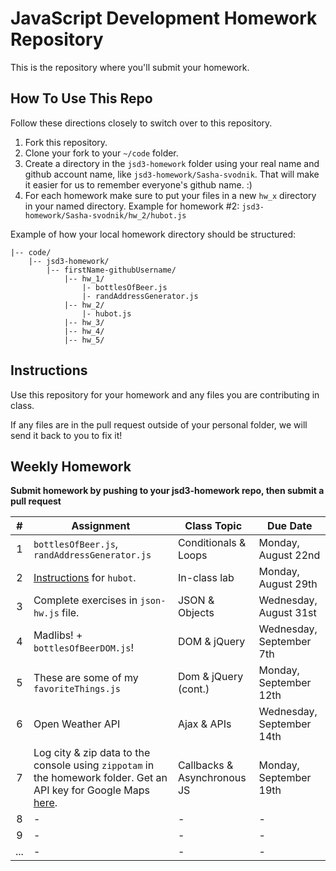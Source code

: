 JavaScript Development Homework Repository
=============================

This is the repository where you'll submit your homework.

How To Use This Repo
-----------------------

Follow these directions closely to switch over to this repository.

1. Fork this repository.
2. Clone your fork to your ```~/code``` folder.
3. Create a directory in the ```jsd3-homework``` folder using your real name and github account name, like ```jsd3-homework/Sasha-svodnik```. That will make it easier for us to remember everyone's github name. :)
4. For each homework make sure to put your files in a new `hw_x` directory in your named directory. Example for homework #2: `jsd3-homework/Sasha-svodnik/hw_2/hubot.js`

Example of how your local homework directory should be structured:

    
    |-- code/   
        |-- jsd3-homework/
            |-- firstName-githubUsername/
                |-- hw_1/
                    |- bottlesOfBeer.js
                    |- randAddressGenerator.js
                |-- hw_2/
                    |- hubot.js
                |-- hw_3/
                |-- hw_4/
                |-- hw_5/
            

Instructions
-------------

Use this repository for your homework and any files you are contributing in class.

If any files are in the pull request outside of your personal folder, we will send it back to you to fix it!

Weekly Homework
----------------

**Submit homework by pushing to your jsd3-homework repo, then submit a pull request**


| \#       | Assignment | Class Topic | Due Date |
| :------: | ---------- | ----------- | -------- |
| 1        | `bottlesOfBeer.js`, `randAddressGenerator.js` | Conditionals & Loops | Monday, August 22nd |
| 2        | [Instructions](https://gist.github.com/Borgaard/2e53738c56891f1572209e360f71c969) for `hubot`. | In-class lab | Monday, August 29th |
| 3        | Complete exercises in `json-hw.js` file. | JSON & Objects | Wednesday, August 31st |
| 4        | Madlibs! + `bottlesOfBeerDOM.js`! | DOM & jQuery | Wednesday, September 7th |
| 5        | These are some of my `favoriteThings.js` | Dom & jQuery (cont.) | Monday, September 12th |
| 6        | Open Weather API | Ajax & APIs | Wednesday, September 14th |
| 7        | Log city & zip data to the console using `zippotam` in the homework folder. Get an API key for Google Maps [here](https://developers.google.com/maps/documentation/javascript/get-api-key). | Callbacks & Asynchronous JS | Monday, September 19th |
| 8      | - | - | - |
| 9      | - | - | - |
| ...      | - | - | - |


